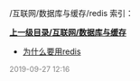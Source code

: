 /互联网/数据库与缓存/redis 索引：


**[上一级目录/互联网/数据库与缓存](/互联网/数据库与缓存/index.md)**

- [为什么要用redis](/互联网/数据库与缓存/redis/为什么要用redis.md)


<font size=2 color='grey'> 2019-09-27 12:16 </font>